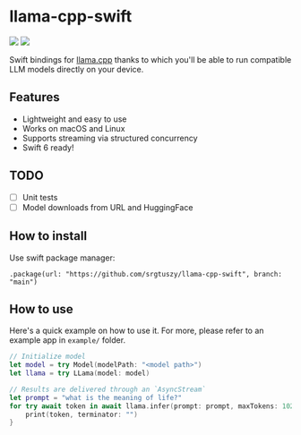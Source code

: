 # llama-cpp-swift
[![](https://img.shields.io/endpoint?url=https%3A%2F%2Fswiftpackageindex.com%2Fapi%2Fpackages%2Fsrgtuszy%2Fllama-cpp-swift%2Fbadge%3Ftype%3Dswift-versions)](https://swiftpackageindex.com/srgtuszy/llama-cpp-swift) [![](https://img.shields.io/endpoint?url=https%3A%2F%2Fswiftpackageindex.com%2Fapi%2Fpackages%2Fsrgtuszy%2Fllama-cpp-swift%2Fbadge%3Ftype%3Dplatforms)](https://swiftpackageindex.com/srgtuszy/llama-cpp-swift)

Swift bindings for [llama.cpp](https://github.com/ggerganov/llama.cpp) thanks to which you'll be able to run compatible LLM models directly on your device.

## Features

- Lightweight and easy to use
- Works on macOS and Linux
- Supports streaming via structured concurrency
- Swift 6 ready!

## TODO

- [ ] Unit tests
- [ ] Model downloads from URL and HuggingFace

## How to install

Use swift package manager:

```
.package(url: "https://github.com/srgtuszy/llama-cpp-swift", branch: "main")
```

## How to use

Here's a quick example on how to use it. For more, please refer to an example app in `example/` folder.

```swift
// Initialize model
let model = try Model(modelPath: "<model path>")
let llama = try LLama(model: model)

// Results are delivered through an `AsyncStream`
let prompt = "what is the meaning of life?"
for try await token in await llama.infer(prompt: prompt, maxTokens: 1024) {
    print(token, terminator: "")
}
```
